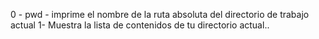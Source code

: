 0 -  pwd - imprime el nombre de la ruta absoluta del directorio de trabajo actual
1- Muestra la lista de contenidos de tu directorio actual..
